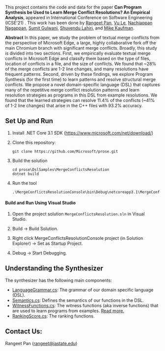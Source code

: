 

This project contains the code and data for the paper **Can Program Synthesis be Used to Learn Merge Conflict Resolutions? An Empirical Analysis**, appeared in International Conference on Software Engineering (ICSE'21) . This work has been done by [Rangeet Pan](https://rangeetpan.github.io/), [Vu Le](https://www.microsoft.com/en-us/research/people/levu/), [Nachiappan Nagappan](https://nachinagappan.github.io/), [Sumit Gulwani](https://www.microsoft.com/en-us/research/people/sumitg/), [Shuvendu Lahiri](https://www.microsoft.com/en-us/research/people/shuvendu/), and [Mike Kaufman](https://www.linkedin.com/in/mike-kaufman-439622/).

**Abstract**
 In this paper, we study the problem of textual merge conflicts from the perspective of Microsoft Edge, a large, highly collaborative fork off the main Chromium branch with significant merge conflicts. 
Broadly, this study is divided into two sections. First, we empirically evaluate textual merge conflicts in Microsoft Edge and classify them based on the type of files, location of conflicts in a file, and the size of conflicts. We found that ~28% of the merge conflicts are 1-2 line changes, and many resolutions have frequent patterns.  Second, driven by these findings, we explore Program Synthesis (for the first time) to learn patterns and resolve structural merge conflicts. 
We propose a novel domain-specific language (DSL) that captures many of the repetitive merge conflict resolution patterns and learn resolution strategies as programs in this DSL from example resolutions. We found that the learned strategies can resolve 11.4% of the conflicts (~41% of 1-2 line changes) that arise in the  C++ files with 93.2% accuracy.

## Set Up and Run

1. Install .NET Core 3.1 SDK (https://www.microsoft.com/net/download/)

2. Clone this repository:
    ```
    git clone https://github.com/Microsoft/prose.git
    ```
3. Build the solution
    ```
    cd prose\DslSamples\MergeConflictsResolution
    dotnet build
    ```
4. Run the tool
    ```
    .\MergeConflictsResolutionConsole\bin\Debug\netcoreapp3.1\MergeConflictsResolutionConsole.exe
    ```
	
#### Build and Run Using Visual Studio 
1. Open the project solution `MergeConflictsResolution.sln` in Visual Studio.

1. Build -> Build Solution.

1. Right click MergeConflictsResolutionConsole project (in Solution Explorer) -> Set as Startup Project.

1. Debug -> Start Debugging.

## Understanding the Synthesizer

The synthesizer has the following main components:

- [LanguageGrammar.cs](MergeConflictsResolution/LanguageGrammar.cs): The grammar of our domain specific language (DSL).
- [Semantics.cs](MergeConflictsResolution/Semantics.cs): Defines the semantics of our functions in the DSL.
- [WitnessFunctions.cs](MergeConflictsResolution/WitnessFunctions.cs): The witness functions (aka inverse functions) that are used to learn programs from examples. [Read more.](https://www.microsoft.com/en-us/research/publication/flashmeta-framework-inductive-program-synthesis/)
- [RankingScore.cs](MergeConflictsResolution/RankingScore.cs): The ranking functions.


## Contact Us:

Rangeet Pan (rangeet@iastate.edu)
